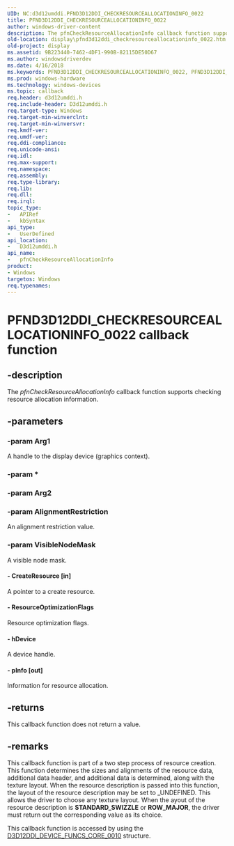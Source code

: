 ```yaml
---
UID: NC:d3d12umddi.PFND3D12DDI_CHECKRESOURCEALLOCATIONINFO_0022
title: PFND3D12DDI_CHECKRESOURCEALLOCATIONINFO_0022
author: windows-driver-content
description: The pfnCheckResourceAllocationInfo callback function supports checking resource allocation information.
old-location: display\pfnd3d12ddi_checkresourceallocationinfo_0022.htm
old-project: display
ms.assetid: 9B223440-7462-4DF1-990B-82115DE50D67
ms.author: windowsdriverdev
ms.date: 4/16/2018
ms.keywords: PFND3D12DDI_CHECKRESOURCEALLOCATIONINFO_0022, PFND3D12DDI_CHECKRESOURCEALLOCATIONINFO_0022 callback, d3d12umddi/pfnCheckResourceAllocationInfo, display.pfnd3d12ddi_checkresourceallocationinfo_0022, pfnCheckResourceAllocationInfo, pfnCheckResourceAllocationInfo callback function [Display Devices]
ms.prod: windows-hardware
ms.technology: windows-devices
ms.topic: callback
req.header: d3d12umddi.h
req.include-header: D3d12umddi.h
req.target-type: Windows
req.target-min-winverclnt:
req.target-min-winversvr:
req.kmdf-ver:
req.umdf-ver:
req.ddi-compliance:
req.unicode-ansi:
req.idl:
req.max-support:
req.namespace:
req.assembly:
req.type-library:
req.lib:
req.dll:
req.irql:
topic_type:
-	APIRef
-	kbSyntax
api_type:
-	UserDefined
api_location:
-	D3d12umddi.h
api_name:
-	pfnCheckResourceAllocationInfo
product:
- Windows
targetos: Windows
req.typenames: 
---
```


# PFND3D12DDI_CHECKRESOURCEALLOCATIONINFO_0022 callback function


## -description


The <i>pfnCheckResourceAllocationInfo</i> callback function supports checking resource allocation information.


## -parameters




### -param Arg1

A handle to the display device (graphics context).

### -param *








### -param Arg2


### -param AlignmentRestriction

An alignment restriction value.


### -param VisibleNodeMask

A visible node mask.


#### - CreateResource [in]

A pointer to a create resource.


#### - ResourceOptimizationFlags

Resource optimization flags.


#### - hDevice

A device handle.


#### - pInfo [out]

Information for resource allocation.


## -returns



This callback function does not return a value.




## -remarks



This callback function is part of a two step process of resource creation. This function determines the sizes and alignments of the resource data, additional data header, and additional data is determined, along with the texture layout. When the resource description is passed into this function, the layout of the resource description may be set to _UNDEFINED. This allows the driver to choose any texture layout. When the ayout of the resource description is <b>STANDARD_SWIZZLE</b> or <b>ROW_MAJOR</b>, the driver must return out the corresponding value as its choice.

This callback function is accessed by using the <a href="https://msdn.microsoft.com/87B4873E-DD44-47E9-8E6A-5BA91218188F">D3D12DDI_DEVICE_FUNCS_CORE_0010</a> structure.




